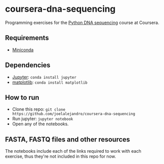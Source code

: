 # coursera-dna-sequencing

Programming exercises for the [Python DNA sequencing](https://www.coursera.org/learn/dna-sequencing) course at Coursera.

## Requirements

- [Miniconda](http://conda.pydata.org/miniconda.html)

## Dependencies

- [Jupyter](https://jupyter.org/): `conda install jupyter`
- [matplotlib](http://matplotlib.org/): `conda install matplotlib`

## How to run

- Clone this repo: `git clone https://github.com/joelalejandro/coursera-dna-sequencing`
- Run jupyter: `jupyter notebook`
- Open any of the notebooks.

## FASTA, FASTQ files and other resources

The notebooks include each of the links required to work with each exercise, thus they're not included in this repo for now.
